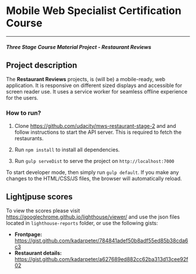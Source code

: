 # Mobile Web Specialist Certification Course
---
#### _Three Stage Course Material Project - Restaurant Reviews_

## Project description

The **Restaurant Reviews** projects, is (will be) a mobile-ready,  web application. It is responsive 
on different sized displays and accessible for screen reader use. It uses a service worker for 
seamless offline experience for the users. 

### How to run?

1. Clone https://github.com/udacity/mws-restaurant-stage-2 and and follow instructions to start the 
   API server. This is required to fetch the restaurants.

2. Run `npm install` to install all dependencies. 

3. Run `gulp serveDist` to serve the project on `http://localhost:7000`

To start developer mode, then simply run `gulp default`. If you make any changes to the HTML/CSS/JS 
files, the browser will automatically reload.

## Lightjpuse scores

To view the scores please visit https://googlechrome.github.io/lighthouse/viewer/ and use the json
files located in `lighthouse-reports` folder, or use the following gists:

- **Frontpage:** https://gist.github.com/kadarpeter/784841adef50b8adf55ed85b38cda6c3
- **Restaurant details:** https://gist.github.com/kadarpeter/a627689ed882cc62ba313d13cee92f02


